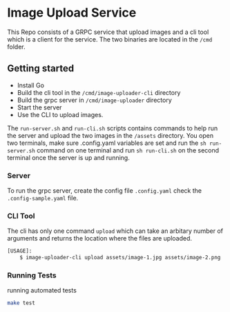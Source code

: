 # Image Upload Service

This Repo consists of a GRPC service that upload images and a cli tool which is a client for the service.
The two binaries are located in the `/cmd` folder.

## Getting started

- Install Go
- Build the cli tool in the `/cmd/image-uploader-cli` directory
- Build the grpc server in `/cmd/image-uploader` directory
- Start the server
- Use the CLI to upload images.

The `run-server.sh` and `run-cli.sh` scripts contains commands to help run the server and upload the two images in the `/assets` directory. You open two terminals, make sure .config.yaml variables are set and run the `sh run-server.sh` command on one terminal and run `sh run-cli.sh` on the second terminal once the server is up and running.

### Server

To run the grpc server, create the config file `.config.yaml` check the `.config-sample.yaml` file.

### CLI Tool

The cli has only one command `upload` which can take an arbitary number of arguments and returns the location where the files are uploaded.

```bash
[USAGE]:
    $ image-uploader-cli upload assets/image-1.jpg assets/image-2.png
```

### Running Tests

running automated tests

```bash
make test
```